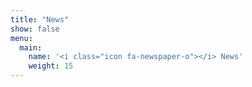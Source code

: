 ```yaml
---
title: "News"
show: false
menu:
  main:
    name: '<i class="icon fa-newspaper-o"></i> News'
    weight: 15
---
```


